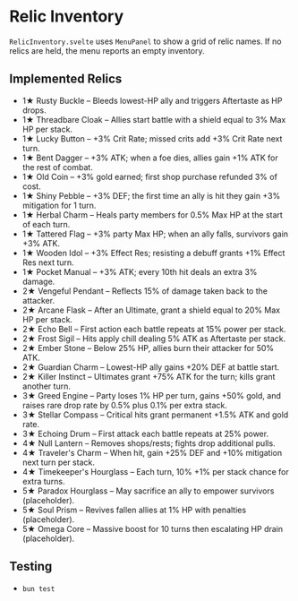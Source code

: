 # Relic Inventory

`RelicInventory.svelte` uses `MenuPanel` to show a grid of relic names. If no
relics are held, the menu reports an empty inventory.

## Implemented Relics
- 1★ Rusty Buckle – Bleeds lowest-HP ally and triggers Aftertaste as HP drops.
- 1★ Threadbare Cloak – Allies start battle with a shield equal to 3% Max HP per stack.
- 1★ Lucky Button – +3% Crit Rate; missed crits add +3% Crit Rate next turn.
 - 1★ Bent Dagger – +3% ATK; when a foe dies, allies gain +1% ATK for the rest of combat.
- 1★ Old Coin – +3% gold earned; first shop purchase refunded 3% of cost.
 - 1★ Shiny Pebble – +3% DEF; the first time an ally is hit they gain +3% mitigation for 1 turn.
 - 1★ Herbal Charm – Heals party members for 0.5% Max HP at the start of each turn.
 - 1★ Tattered Flag – +3% party Max HP; when an ally falls, survivors gain +3% ATK.
- 1★ Wooden Idol – +3% Effect Res; resisting a debuff grants +1% Effect Res next turn.
- 1★ Pocket Manual – +3% ATK; every 10th hit deals an extra 3% damage.
- 2★ Vengeful Pendant – Reflects 15% of damage taken back to the attacker.
- 2★ Arcane Flask – After an Ultimate, grant a shield equal to 20% Max HP per stack.
- 2★ Echo Bell – First action each battle repeats at 15% power per stack.
- 2★ Frost Sigil – Hits apply chill dealing 5% ATK as Aftertaste per stack.
- 2★ Ember Stone – Below 25% HP, allies burn their attacker for 50% ATK.
- 2★ Guardian Charm – Lowest-HP ally gains +20% DEF at battle start.
- 2★ Killer Instinct – Ultimates grant +75% ATK for the turn; kills grant another turn.
- 3★ Greed Engine – Party loses 1% HP per turn, gains +50% gold, and raises rare drop rate by 0.5% plus 0.1% per extra stack.
- 3★ Stellar Compass – Critical hits grant permanent +1.5% ATK and gold rate.
- 3★ Echoing Drum – First attack each battle repeats at 25% power.
- 4★ Null Lantern – Removes shops/rests; fights drop additional pulls.
- 4★ Traveler's Charm – When hit, gain +25% DEF and +10% mitigation next turn per stack.
- 4★ Timekeeper's Hourglass – Each turn, 10% +1% per stack chance for extra turns.
- 5★ Paradox Hourglass – May sacrifice an ally to empower survivors (placeholder).
- 5★ Soul Prism – Revives fallen allies at 1% HP with penalties (placeholder).
- 5★ Omega Core – Massive boost for 10 turns then escalating HP drain (placeholder).

## Testing
- `bun test`
